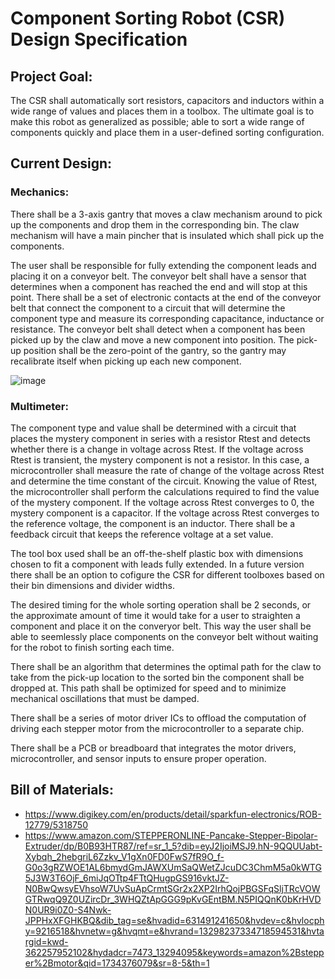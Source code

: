 # Component Sorting Robot (CSR) Design Specification
## Project Goal: 
The CSR shall automatically sort resistors, capacitors and inductors within a wide range of values and places them in a toolbox. The ultimate goal is to make this robot as generalized as possible; able to sort a wide range of components quickly and place them in a user-defined sorting configuration.

## Current Design: 
### Mechanics: 
There shall be a 3-axis gantry that moves a claw mechanism around to pick up the components and drop them in the corresponding bin. The claw mechanism will have a main pincher that is insulated which shall pick up the components. 

The user shall be responsible for fully extending the component leads and placing it on a conveyor belt. The conveyor belt shall have a sensor that determines when a component has reached the end and will stop at this point. There shall be a set of electronic contacts at the end of the conveyor belt that connect the component to a circuit that will determine the component type and measure its corresponding capacitance, inductance or resistance. The conveyor belt shall detect when a component has been picked up by the claw and move a new component into position. The pick-up position shall be the zero-point of the gantry, so the gantry may recalibrate itself when picking up each new component. 

![image](https://github.com/user-attachments/assets/12d9c982-cb88-4f29-8d02-d1a59406ef94)


### Multimeter:
The component type and value shall be determined with a circuit that places the mystery component in series with a resistor Rtest and detects whether there is a change in voltage across Rtest. If the voltage across Rtest is transient, the mystery component is not a resistor. In this case, a microcontroller shall measure the rate of change of the voltage across Rtest and determine the time constant of the circuit. Knowing the value of Rtest, the microcontroller shall perform the calculations required to find the value of the mystery component. If the voltage across Rtest converges to 0, the mystery component is a capacitor. If the voltage across Rtest converges to the reference voltage, the component is an inductor. There shall be a feedback circuit that keeps the reference voltage at a set value.

The tool box used shall be an off-the-shelf plastic box with dimensions chosen to fit a component with leads fully extended. In a future version there shall be an option to cofigure the CSR for different toolboxes based on their bin dimensions and divider widths.

The desired timing for the whole sorting operation shall be 2 seconds, or the approximate amount of time it would take for a user to straighten a component and place it on the converyor belt. This way the user shall be able to seemlessly place components on the conveyor belt without waiting for the robot to finish sorting each time. 

There shall be an algorithm that determines the optimal path for the claw to take from the pick-up location to the sorted bin the component shall be dropped at. This path shall be optimized for speed and to minimize mechanical oscillations that must be damped. 

There shall be a series of motor driver ICs to offload the computation of driving each stepper motor from the microcontroller to a separate chip. 

There shall be a PCB or breadboard that integrates the motor drivers, microcontroller, and sensor inputs to ensure proper operation.

## Bill of Materials:
- https://www.digikey.com/en/products/detail/sparkfun-electronics/ROB-12779/5318750
- https://www.amazon.com/STEPPERONLINE-Pancake-Stepper-Bipolar-Extruder/dp/B0B93HTR87/ref=sr_1_5?dib=eyJ2IjoiMSJ9.hN-9QQUUabt-Xybqh_2hebgriL6Zzkv_V1gXn0FD0FwS7fR9O_f-G0o3gRZWOE1AL6bmydGmJAWXUmSaQWetZJcuDC3ChmM5a0kWTG5J3W3T6OjF_6miJqOTtp4FTtQHugpGS916vktJZ-N0BwQwsyEVhsoW7UvSuApCrmtSGr2x2XP2IrhQojPBGSFqSljTRcVOWGTRwqQ9Z0UZircDr_3WHQZtApGGG9pKvGEntBM.N5PIQQnK0bKrHVDN0UR9i0Z0-S4Nwk-JPPHxXFGHKBQ&dib_tag=se&hvadid=631491241650&hvdev=c&hvlocphy=9216518&hvnetw=g&hvqmt=e&hvrand=13298237334718594531&hvtargid=kwd-362257952102&hydadcr=7473_13294095&keywords=amazon%2Bstepper%2Bmotor&qid=1734376079&sr=8-5&th=1
